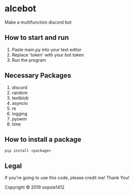 # alcebot
Make a multifunction discord bot

## How to start and run
1. Paste main.py into your text editor
2. Replace 'token' with your bot token
3. Run the program

## Necessary Packages
1. discord
2. random
3. textblob
4. asyncio
5. re
6. logging
7. pyowm
8. time

## How to install a package
```pip install <package>```


## Legal
If you're going to use this code, please credit me! Thank You!

Copyright © 2019 oopsie1412

